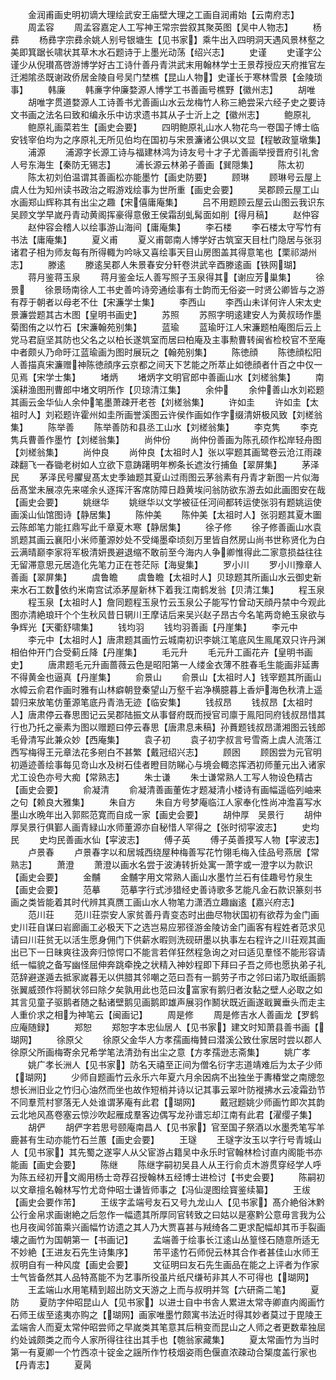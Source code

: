 <!-- { "loadSidebar": true } -->
　　金润甫画史明初谪大理绘武安王庙壁大理之工画自润甫始【云南府志】
　　周孟容
　　周孟容嘉定人工写神王常宗尝叙其聚英图【吴中人物志】
　　杨彞
　　杨彞字宗彞余姚人别号银塘生【见书家】乘牛出入四明洞天遇风景林壑之美即箕踞长啸状其草木水石题诗于上墨光动荡【绍兴志】
　　史谨
　　史谨字公谨少从倪瓉髙啓游博学好古工诗什善丹青洪武末用翰林学士王景荐授应天府推官左迁湘隂丞既谢政侨居金陵自号吴门埜樵【昆山人物】史谨长于寒林雪景【金陵琐事】
　　韩廉
　　韩亷字仲廉婺源人博学工书善画号樵野【徽州志】
　　胡唯
　　胡唯字贯道婺源人工诗善书尤善画山水云龙梅竹人称三絶尝采六经子史之要诗文书画之法名曰致和编永乐中访求遗书其从子士沂上之【徽州志】
　　鲍原礼
　　鲍原礼画菜若生【画史会要】
　　四明鲍原礼山水人物花鸟一卷国子博士临安钱宰伯均为之序原礼无所见伯均在国初与宋景濂诸公俱以文显【程敏政篁墩集】
　　浦源
　　浦源字长源工诗与福建林鸿为诗友号十才子尤善画举授晋府引礼舍人号东海生【秦防无锡志】
　　浦长源云林弟子善画【巽隠集】
　　陈太初
　　陈太初刘伯温谓其善画松亦能墨竹【画史防要】
　　顾琳
　　顾琳号云屋上虞人仕为知州读书政治之暇游戏绘事为世所重【画史会要】
　　吴郡顾云屋工山水画郑山辉称其有出尘之趣【宋僖庸庵集】
　　吕不用题顾云屋云山图云我识东吴顾文学早嵗丹青动黄阁挥豪得意傲王侯霜刮虬髯面如削【得月稿】
　　赵仲容
　　赵仲容会稽人以绘事游山海间【庸庵集】
　　李石楼
　　李石楼太守写竹有书法【庸庵集】
　　夏义甫
　　夏义甫鄣南人博学好古筑室天目杜门隐居与张羽诸君子相为师友每有所得輙为吟咏又喜绘事天目山房图盖其得意笔也【栗祁湖州志】
　　滕逺
　　滕逺吴郡人朱景春安分轩卷洪武辛酉滕逺画【铁网瑚】
　　蒋月鉴蒋玉泉
　　蒋月鉴金坛人善写照子玉泉得其【谢应芳巢集】
　　徐景
　　徐景旸南徐人工书史善吟诗旁通绘事有士韵而无俗姿一时贤公卿皆与之游有荐于朝者以母老不仕【宋濂学士集】
　　李西山
　　李西山未详何许人宋太史景濂尝题其古木图【皇明书画史】
　　苏照
　　苏照字明逺建安人为黄叔旸作墨菊图侑之以竹石【宋濂翰苑别集】
　　蓝瑜
　　蓝瑜旴江人宋濂题柏庵图后云上党马君庭坚其防也父名之以柏长遂筑室而居曰柏庵及主事勲曹转闽省检校官不至庵中者颇乆乃命旴江蓝瑜画为图时展玩之【翰苑别集】
　　陈徳顔
　　陈徳顔松阳人善描真宋濂赠神陈徳顔序云京都之间天下艺能之所萃止如徳顔者什百之中仅一见焉【宋学士集】
　　堵炳
　　堵炳字文明官郎中善画山水【刘槎翁集】
　　南溪耕渔图刑曹郎中堵文明所作【贝琼清江集】
　　余仲
　　余仲善山水刘崧题其画云金华仙人余仲笔墨萧疎开老苍【刘槎翁集】
　　许如圭
　　许如圭【太祖时人】刘崧题许霍州如圭所画誉溪图云许侯作画如作字缀清妍极风致【刘槎翁集】
　　陈举善
　　陈举善防和县丞工山水【刘槎翁集】
　　李克隽
　　李克隽兵曹善作墨竹【刘槎翁集】
　　尚仲份
　　尚仲份善画为陈孔硕作松岸轻舟图【刘槎翁集】
　　尚仲良
　　尚仲良【太祖时人】张以寜题其画鹭卷云沧江雨疎疎翻飞一舂锄老树如人立欲下意踌躇明年栁条长遮汝行捕鱼【翠屏集】
　　茅泽民
　　茅泽民号臞叟髙太史季廸题其夏山过雨图云茅翁素有丹青才新图一片似海岳髙堂未展凉先来嗟余乆逐挥汗客席防障日趋黄埃问翁防欲东游去如此画图安在哉【画史会要】
　　姚继华
　　姚继华以文学被征任河间都转运使张羽有题姚运使画溪山仙馆图诗【静居集】
　　陈仲美
　　陈仲美【太祖时人】张羽题其夏木圗云陈郎笔力能扛鼎写此千章夏木寒【静居集】
　　徐子修
　　徐子修善画山水袁凯题其画云襄阳小米师董源妙处不受绳墨牵顷刻万里皆自然房山尚书世称贤化为白云满晴巅李家将军极清妍畏避退缩不敢前至今海内人争卿惟得此二家意损益往往无留滞意思元居造化先笔力正在苍茫际【海叟集】
　　罗小川
　　罗小川豫章人善画【翠屏集】
　　虞鲁瞻
　　虞鲁瞻【太祖时人】贝琼题其所画山水云御史新来水石工数依约米南宫试添茅屋新林下着我江南鹤发翁【贝清江集】
　　程玉泉
　　程玉泉【太祖时人】詹同题程玉泉竹云玉泉公子能写竹曾动天顔丹禁中今观此图亦清絶琅玕个个生秋风昔日辋川王摩诘后来吴兴赵子昂古今名笔两竒絶玉泉欲与争辉光【天衢舒啸集】
　　钱均羽
　　钱均羽善画【丹崖集】
　　李元中
　　李元中【太祖时人】唐肃题其画竹云城南初识李姚江笔底风生鳯尾双只许丹渊相伯仲开门合受蓟丘降【丹崖集】
　　毛元升
　　毛元升工画花卉【皇明书画史】
　　唐肃题毛元升画蔷薇云色是昭阳第一人缕金衣薄不胜春毛生能画非延夀不得黄金也逼真【丹崖集】
　　俞景山
　　俞景山【太祖时人】钱宰题其所画山水幛云俞君作画时雅有山林癖朝登秦望山万壑千岩净横臆暮上香炉海色秋清上遥碧归来放笔仿董源笔底丹青浩无迹【临安集】
　　钱叔昂
　　钱叔昂【太祖时人】唐肃停云春思图记云吴郡陆振文从事督府既而授官司廪于鳯阳同府钱叔昂惜其行也乃托之豪素为图以赠题曰停云春思【唐肃息耒稿】孙蕡题钱叔昂潇湘图云钱郎毛骨清写此兼众妙【西庵集】
　　袁子初
　　袁子初字叔言号雪斋上虞人流落江西写梅得王元章法花多剜白不甚繁【戴冠绍兴志】
　　顾囦
　　顾囦尝为元官明初遁迹善绘事每见竒山水及树石佳者瞪目防睇心与境会輙恣挥洒初师董元出入诸家尤工设色亦号大痴【常熟志】
　　朱士谦
　　朱士谦常熟人工写人物设色精古【画史会要】
　　俞凝清
　　俞凝清善画董佐才题凝清小楼诗有画幅遥临列岫来之句【赖良大雅集】
　　朱自方
　　朱自方号梦庵临江人家奉化性尚冲澹喜写水墨山水晩年出入郭熙范寛而自成一家【画史会要】
　　胡仲厚　吴景行
　　胡仲厚吴景行俱鄞人画青緑山水师董源亦自秘惜人罕得之【张时彻寜波志】
　　史均民
　　史均民善画水仙【寜波志】
　　傅子英
　　傅子英善摸写人物【寜波志】
　　卢景春
　　卢景春字以和居城西绕屋种梅善写花竹翎毛梅入佳品号燕居【常熟志】
　　萧澄
　　萧澄以画水名尝于波涛转折处寓一萧字或一澄字以为款识【画史会要】
　　金黼
　　金黼字用文常熟人画山水墨竹兰石有佳趣号竹泉生【画史会要】
　　范摹
　　范摹字行式渉猎经史善诗歌多艺能凡金石款识篆刻书画之类皆能着其时代辨其真赝工画山水人物笔力潇洒立趣幽逺【嘉兴府志】
　　范川荘
　　范川荘崇安人家贫善丹青变态时出曲尽物状国初有欲荐为金门画史川荘自谋曰岩廊画工必极天下之选岂易应邪径游金陵访金门画客有程姓者范求见请曰川荘贫无以活生愿身佣门下供薪水暇则洗砚研墨以执事左右程许之川荘观其画出已下一日昧爽往汲奔归惊愕口不能言若佯狂然程急询之对曰适见羣怪不能形容请纸一幅貌之备写幽怪屈伸奔跳牵挽之状精入神妙程即下拜曰子吾之师也愿执弟子礼范辞避遂遁去抵家嵗暮无以供腊其邻嘲之范曰吾有一鹅劳子市之邻曰诺乃取纸画鹅张翼威颈作将鬭状邻曰除夕矣孰用此也范曰汝富家有鹅归者汝黏之壁人必取之如其言见童子驱鹅者随之黏诸壁鹅见画鹅即雄声展羽作鬭状既近画遂戢翼垂头而走主人重价求之相为神笔云【闽画记】
　　周是修
　　周是修吉水人善画龙【罗鹤应庵随録】
　　郑恕
　　郑恕字本忠仙居人【见书家】建文时知萧县善书画【瑚网】
　　徐原父
　　徐原父金华人方孝孺画梅賛曰潜溪公致仕家居时尝以郡人徐原父所画梅寄余兄希学笔法清劲有出尘之意【方孝孺逊志斋集】
　　姚广孝
　　姚广孝长洲人【见书家】防名天禧至正间为僧名衍字志道靖难后为太子少师【瑚网】
　　少师自题画竹云永乐六年夏六月余因病不出独坐于夀椿堂之南牕忽想长洲旧业之竹归心油然而坐也故作短梢并诗以记其事云翠叶防褷拂水云凌霜劲节不同羣荒村寥落无人处谁谓茅庵有此君【瑚网】
　　戴冠题姚少师画竹即次其韵云北地风髙卷塞云惊沙吹起雁成羣客边偶写龙孙谱忘却江南有此君【濯缨子集】
　　胡俨
　　胡俨字若思号颐庵南昌人【见书家】官至国子祭酒以水墨秃笔写羊鹿甚有生动亦能竹石兰蕙【画史会要】
　　王璲
　　王璲字汝玉以字行号青城山人【见书家】其先蜀之遂寜人从父宦游占籍吴中永乐时官翰林检讨直内阁能书亦能画【画史会要】
　　陈继
　　陈继字嗣初吴县人从王行俞贞木游贯穿经学人呼为陈五经初开文阁用杨士竒荐召授翰林五经博士进检讨【书史会要】
　　陈嗣初以文章擅名翰林写竹尤竒仲昭士谦皆师事之【冯仙湜图绘寳鉴续纂】
　　王绂【画史会要作芾】
　　王绂字孟端号友石又号九龙山人【见书家】髙介絶俗沐黔公行金帛求画谢絶之后忽作一幅遗其所厚同官转致之曰姑以是塞黔公意毋言我为公也月夜闻邻笛乘兴画幅竹访遗之其人乃大贾喜甚与羢绮各二更求配幅却其币手裂画壊之画竹为国朝第一【书画记】
　　孟端善于绘事长江逺山丛篁怪石随意所适无不妙絶【王进友石先生诗集序】
　　芾平逺竹石师倪云林其合作者甚佳山水师王叔明自有一种风度【画史会要】
　　文征明曰友石先生画品在能之上评者为作家士气皆备然其人品特髙能不为艺事所役虽片纸尺缣茍非其人不可得也【瑚网】
　　王孟端山水用笔精到超出防文天游之上而与叔明并驾【六研斋二笔】
　　夏防
　　夏防字仲昭昆山人【见书家】以进士自中书舎人累进太常寺卿直内阁画竹石师王绂至逺夷亦购之【瑚网】画家唯墨竹颇寓书法近时得其妙者莫过于毘陵王孟端舎人而夏太常仲昭尝师之早嵗类其笔意其后稍变而昆山之人师之者更数辈独屈约处诚颇类之而今人家所得往往出其手也【匏翁家藏集】
　　夏太常画竹为当时第一有夏卿一个竹西凉十锭金之謡所作竹枝烟姿雨色偃直浓疎动合榘度盖行家也【丹青志】
　　夏昺
